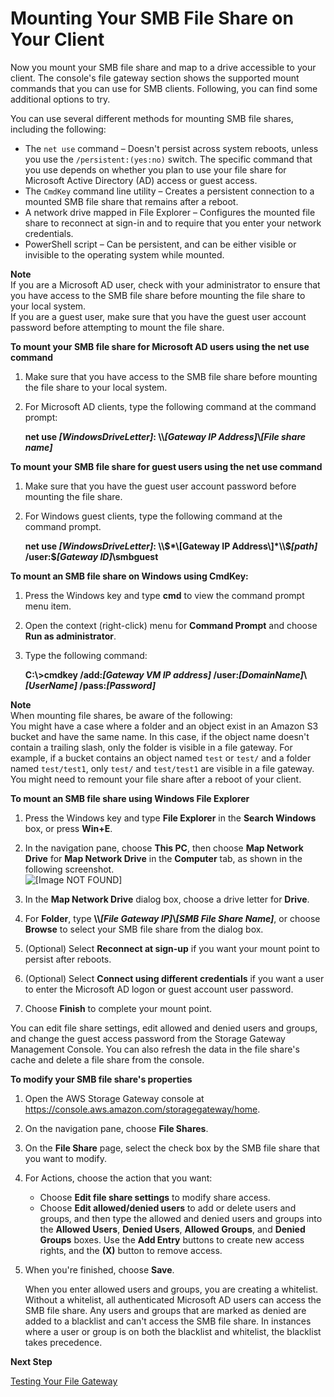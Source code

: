 # Mounting Your SMB File Share on Your Client<a name="using-smb-fileshare"></a>

Now you mount your SMB file share and map to a drive accessible to your client\. The console's file gateway section shows the supported mount commands that you can use for SMB clients\. Following, you can find some additional options to try\.

You can use several different methods for mounting SMB file shares, including the following:
+ The `net use` command – Doesn't persist across system reboots, unless you use the `/persistent:(yes:no)` switch\. The specific command that you use depends on whether you plan to use your file share for Microsoft Active Directory \(AD\) access or guest access\.
+ The `CmdKey` command line utility – Creates a persistent connection to a mounted SMB file share that remains after a reboot\.
+ A network drive mapped in File Explorer – Configures the mounted file share to reconnect at sign\-in and to require that you enter your network credentials\.
+ PowerShell script – Can be persistent, and can be either visible or invisible to the operating system while mounted\.

**Note**  
If you are a Microsoft AD user, check with your administrator to ensure that you have access to the SMB file share before mounting the file share to your local system\.  
If you are a guest user, make sure that you have the guest user account password before attempting to mount the file share\.

**To mount your SMB file share for Microsoft AD users using the net use command**

1. Make sure that you have access to the SMB file share before mounting the file share to your local system\.

1. For Microsoft AD clients, type the following command at the command prompt:

   **net use *\[WindowsDriveLetter\]*: \\\\*\[Gateway IP Address\]*\\*\[File share name\]***

**To mount your SMB file share for guest users using the net use command**

1. Make sure that you have the guest user account password before mounting the file share\.

1. For Windows guest clients, type the following command at the command prompt\.

   **net use *\[WindowsDriveLetter\]*: \\\\$*\[Gateway IP Address\]*\\$*\[path\]* /user:$*\[Gateway ID\]*\\smbguest**

**To mount an SMB file share on Windows using CmdKey:**

1. Press the Windows key and type **cmd** to view the command prompt menu item\.

1. Open the context \(right\-click\) menu for **Command Prompt** and choose **Run as administrator**\.

1. Type the following command:

   **C:\\>cmdkey /add:*\[Gateway VM IP address\]* /user:*\[DomainName\]*\\*\[UserName\]* /pass:*\[Password\]***

**Note**  
When mounting file shares, be aware of the following:  
You might have a case where a folder and an object exist in an Amazon S3 bucket and have the same name\. In this case, if the object name doesn't contain a trailing slash, only the folder is visible in a file gateway\. For example, if a bucket contains an object named `test` or `test/` and a folder named `test/test1`, only `test/` and `test/test1` are visible in a file gateway\.
You might need to remount your file share after a reboot of your client\.

**To mount an SMB file share using Windows File Explorer**

1. Press the Windows key and type **File Explorer** in the **Search Windows** box, or press **Win\+E**\.

1. In the navigation pane, choose **This PC**, then choose **Map Network Drive** for **Map Network Drive** in the **Computer** tab, as shown in the following screenshot\.  
![\[Image NOT FOUND\]](http://docs.aws.amazon.com/storagegateway/latest/userguide/images/map-on-windows-explorer.png)  
  


1. In the **Map Network Drive** dialog box, choose a drive letter for **Drive**\. 

1. For **Folder**, type **\\\\*\[File Gateway IP\]*\\*\[SMB File Share Name\]***, or choose **Browse** to select your SMB file share from the dialog box\.

1. \(Optional\) Select **Reconnect at sign\-up** if you want your mount point to persist after reboots\.

1. \(Optional\) Select **Connect using different credentials** if you want a user to enter the Microsoft AD logon or guest account user password\.

1. Choose **Finish** to complete your mount point\.

You can edit file share settings, edit allowed and denied users and groups, and change the guest access password from the Storage Gateway Management Console\. You can also refresh the data in the file share's cache and delete a file share from the console\.

**To modify your SMB file share's properties**

1. Open the AWS Storage Gateway console at [https://console\.aws\.amazon\.com/storagegateway/home](https://console.aws.amazon.com/storagegateway/)\.

1. On the navigation pane, choose **File Shares**\.

1. On the **File Share** page, select the check box by the SMB file share that you want to modify\.

1. For Actions, choose the action that you want:
   + Choose **Edit file share settings** to modify share access\. 
   + Choose **Edit allowed/denied users** to add or delete users and groups, and then type the allowed and denied users and groups into the **Allowed Users**, **Denied Users**, **Allowed Groups**, and **Denied Groups** boxes\. Use the **Add Entry** buttons to create new access rights, and the **\(X\)** button to remove access\.

1. When you're finished, choose **Save**\.

   When you enter allowed users and groups, you are creating a whitelist\. Without a whitelist, all authenticated Microsoft AD users can access the SMB file share\. Any users and groups that are marked as denied are added to a blacklist and can't access the SMB file share\. In instances where a user or group is on both the blacklist and whitelist, the blacklist takes precedence\.

**Next Step**

[Testing Your File Gateway](GettingStartedTestFileShare.md)